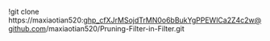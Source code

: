 !git clone https://maxiaotian520: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@github.com/maxiaotian520/Pruning-Filter-in-Filter.git
